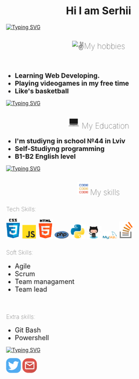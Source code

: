 **<h1 class="welct">Hi I am Serhii</h1>**


[![Typing SVG](https://readme-typing-svg.demolab.com?font=Fira+Code&pause=1000&color=D5F742&center=true&width=441&lines=Fullstack+Web+Developer)](https://git.io/typing-svg) 

<div>
<picture class="victoryg">

  
<h2 class="hobbyt"><img src="https://fonts.gstatic.com/s/e/notoemoji/latest/270c_fe0f/512.gif" alt="✌" width="32" height="32">My hobbies </h2> 
</div>

<ul class="hobbiesul"></br>

**<li>Learning Web Developing.</li>**
**<li>Playing videogames in my free time</li>**
**<li>Like's basketball</li>**

</ul>

<a href="https://git.io/typing-svg"><img src="https://readme-typing-svg.demolab.com?font=Fira+Code&weight=600&duration=3000&pause=500&color=D5F742&center=true&width=441&lines=________________________________________" alt="Typing SVG" />
</a>

<h2 class="education"><img src="assests\img\giphy.gif" alt="script" width="32" height="32"> My Education</h2>

<ul class="hobbiesul">

**<li>I'm studiyng in school №44 in Lviv</li>**
**<li>Self-Studiyng programming</li>**
**<li>B1-B2 English level</li>**

</ul>

<a href="https://git.io/typing-svg"><img src="https://readme-typing-svg.demolab.com?font=Fira+Code&weight=600&duration=3000&pause=500&color=D5F742&center=true&width=441&lines=________________________________________" alt="Typing SVG" />
</a>

<h2 class="skills"><img src="assests\img\sdfg.gif" alt="skills" width="35" height="">My skills </h2>

<h3 class="ckills">Tech Skills:</h3> 
<img src="assests\icons\MvwLKy3SfvJwXFKCRMDAFrt961YQu1DvfYErN3k2a_0000_Слой-1.png" alt="skill" width="40">
<img src="assests\icons\MvwLKy3SfvJwXFKCRMDAFrt961YQu1DvfYErN3k2a_0001_Слой-2.png" alt="skill" width="40">
<img src="assests\icons\MvwLKy3SfvJwXFKCRMDAFrt961YQu1DvfYErN3k2a_0002_Слой-3.png" alt="skill" width="40">
<img src="assests\icons\MvwLKy3SfvJwXFKCRMDAFrt961YQu1DvfYErN3k2a_0003_Слой-4.png" alt="skill" width="40">
<img src="assests\icons\MvwLKy3SfvJwXFKCRMDAFrt961YQu1DvfYErN3k2a_0004_Слой-5.png" alt="skill" width="40">
<img src="assests\icons\MvwLKy3SfvJwXFKCRMDAFrt961YQu1DvfYErN3k2a_0005_Слой-6.png" alt="skill" width="40">
<img src="assests\icons\MvwLKy3SfvJwXFKCRMDAFrt961YQu1DvfYErN3k2a_0006_Слой-7.png" alt="skill" width="40">
<img src="assests\icons\MvwLKy3SfvJwXFKCRMDAFrt961YQu1DvfYErN3k2a_0007_Слой-8.png" alt="skill" width="40">

</br>
<h3 class="ckills">Soft Skills:</h3> 
<ul>
<li>Agile</li>
<li>Scrum</li>
<li>Team managament</li>
<li>Team lead</li>
</ul>

</br>
<h3 class="ckills">Extra skills:</h3> 
<ul>
<li>Git Bash</li>
<li>Powershell</li>
</ul>

<a href="https://git.io/typing-svg"><img src="https://readme-typing-svg.demolab.com?font=Fira+Code&weight=600&duration=3000&pause=500&color=D5F742&center=true&width=441&lines=________________________________________" alt="Typing SVG" />
</a>

<a href="https://twitter.com/NemooX_"><img src="assests\img\124021.png" alt="twitter" class="messenger"></a>
<a href="mailto:turret2009@gmail.com"><img src="assests\img\3649010.png" alt="twitter" class="messenger"></a>

<style>
    li {
      font-size: 18px
      }
    .hobbyt, .education, .skills {
        /* margin-left: 50px; */
        text-align: center;
        font-weight: lighter;
    }
    .victoryg {
        margin-top: 5px;
    }
    .welct {
        text-align: center;
    }
    .ckills {
        font-weight: lighter;
    }
    .messenger {
        width: 40px;
        border-radius: 12px;
    }
</style>
